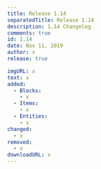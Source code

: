 ```yaml
---
title: Release 1.14
separatedTitle: Release 1.14
description: 1.14 Changelog
comments: true
id: 1.14
date: Nov 11, 2019
author: x
release: true

imgURL: x
text: x
added:
  - Blocks:
    - x
  - Items:
    - x
  - Entities:
  	- x
changed:
  - x
removed:
  - x
downloadURL: x
---
```

